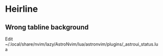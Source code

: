 # Heirline

## Wrong tabline background

Edit ~/.local/share/nvim/lazy/AstroNvim/lua/astronvim/plugins/\_astroui_status.lua
